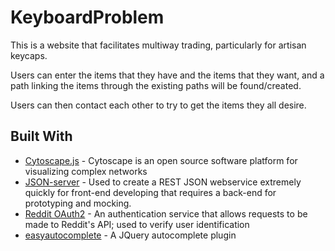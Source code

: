 # KeyboardProblem
This is a website that facilitates multiway trading, particularly for artisan keycaps.

Users can enter the items that they have and the items that they want, and a path linking the items through the existing paths will be found/created.

Users can then contact each other to try to get the items they all desire.

## Built With
* [Cytoscape.js](http://www.cytoscape.org/) - Cytoscape is an open source software platform for visualizing complex networks
* [JSON-server](https://github.com/typicode/json-server) - Used to create a REST JSON webservice extremely quickly for front-end developing that requires a back-end for prototyping and mocking.
* [Reddit OAuth2](https://github.com/reddit-archive/reddit/wiki/OAuth2) - An authentication service that allows requests to be made to Reddit's API; used to verify user identification
* [easyautocomplete](http://easyautocomplete.com/) - A JQuery autocomplete plugin
